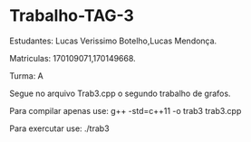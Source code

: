 # Trabalho-TAG-3

Estudantes: Lucas Verissimo Botelho,Lucas Mendonça.

Matriculas: 170109071,170149668.

Turma: A

Segue no arquivo Trab3.cpp o segundo trabalho de grafos.

Para compilar apenas use: g++ -std=c++11 -o trab3 trab3.cpp

Para exercutar use: ./trab3
    

